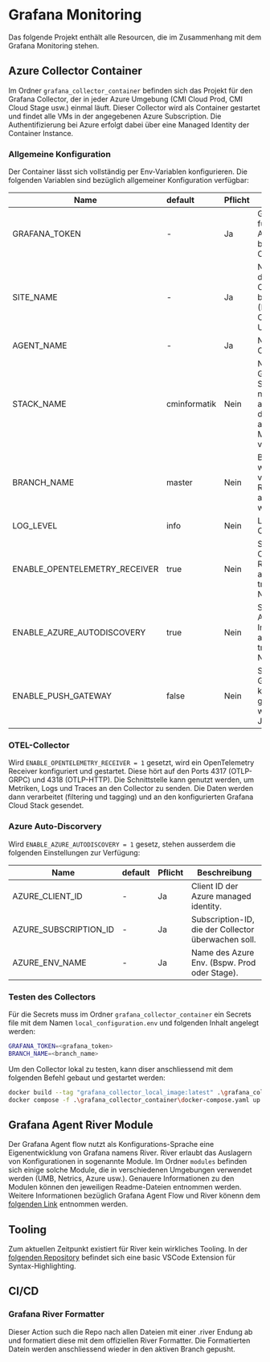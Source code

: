 # Grafana Monitoring

Das folgende Projekt enthält alle Resourcen, die im Zusammenhang mit dem Grafana Monitoring stehen.

## Azure Collector Container

Im Ordner `grafana_collector_container` befinden sich das Projekt für den Grafana Collector, der in jeder Azure Umgebung (CMI Cloud Prod, CMI Cloud Stage usw.) einmal läuft. Dieser Collector wird als Container gestartet und findet alle VMs in der angegebenen Azure Subscription. Die Authentifizierung bei Azure erfolgt dabei über eine Managed Identity der Container Instance.

### Allgemeine Konfiguration

Der Container lässt sich vollständig per Env-Variablen konfigurieren. Die folgenden Variablen sind bezüglich allgemeiner Konfiguration verfügbar:

| Name                          | default      | Pflicht | Beschreibung                                                                                               |
| ----------------------------- | :----------- | ------- | ---------------------------------------------------------------------------------------------------------- |
| GRAFANA_TOKEN                 | -            | Ja      | Grafana token für die Authentifizierung bei Grafana Cloud                                                  |
| SITE_NAME                     | -            | Ja      | Name der Site in dem der Collector betreiben wird (Bspw. CMI Cloud Prod oder UMB).                         |
| AGENT_NAME                    | -            | Ja      | Name des Collector-Agent.                                                                                  |
| STACK_NAME                    | cminformatik | Nein    | Name des Grafana Cloud Stack. Wenn nicht angegeben, wird der default Stack aus dem Uplink-Modul verwendet. |
| BRANCH_NAME                   | master       | Nein    | Branch von welchem die verwendeten River-Module abgerufen werden sollen.                                   |
| LOG_LEVEL                     | info         | Nein    | Log-Level des Collector-Agent.                                                                             |
| ENABLE_OPENTELEMETRY_RECEIVER | true         | Nein    | Soll der OpenTelemetry Receiver aktiviert werden? true = Ja, false = Nein.                                 |
| ENABLE_AZURE_AUTODISCOVERY    | true         | Nein    | Soll die Azure Auto-Discovery Integration aktiviert werden? true = Ja, false = Nein.                       |
| ENABLE_PUSH_GATEWAY           | false        | Nein    | Soll der Push Gateway konfiguriert und gestartet werden? true = Ja, false = Nein.                          |

### OTEL-Collector

Wird `ENABLE_OPENTELEMETRY_RECEIVER = 1` gesetzt, wird ein OpenTelemetry Receiver konfiguriert und gestartet. Diese hört auf den Ports 4317 (OTLP-GRPC) und 4318 (OTLP-HTTP). Die Schnittstelle kann genutzt werden, um Metriken, Logs und Traces an den Collector zu senden. Die Daten werden dann verarbeitet (filtering und tagging) und an den konfigurierten Grafana Cloud Stack gesendet.

### Azure Auto-Discorvery

Wird `ENABLE_AZURE_AUTODISCOVERY = 1` gesetz, stehen ausserdem die folgenden Einstellungen zur Verfügung:

| Name                  | default | Pflicht | Beschreibung                                        |
| --------------------- | :------ | ------- | --------------------------------------------------- |
| AZURE_CLIENT_ID       | -       | Ja      | Client ID der Azure managed identity.               |
| AZURE_SUBSCRIPTION_ID | -       | Ja      | Subscription-ID, die der Collector überwachen soll. |
| AZURE_ENV_NAME        | -       | Ja      | Name des Azure Env. (Bspw. Prod oder Stage).        |

### Testen des Collectors

Für die Secrets muss im Ordner `grafana_collector_container` ein Secrets file mit dem Namen `local_configuration.env` und folgenden Inhalt angelegt werden:

```bash
GRAFANA_TOKEN=<grafana_token>
BRANCH_NAME=<branch_name>
```

Um den Collector lokal zu testen, kann diser anschliessend mit dem folgenden Befehl gebaut und gestartet werden:

```bash
docker build --tag "grafana_collector_local_image:latest" .\grafana_collector_container\
docker compose -f .\grafana_collector_container\docker-compose.yaml up
```

## Grafana Agent River Module

Der Grafana Agent flow nutzt als Konfigurations-Sprache eine Eigenentwicklung von Grafana namens River. River erlaubt das Auslagern von Konfigurationen in sogenannte Module. Im Ordner `modules` befinden sich einige solche Module, die in verschiedenen Umgebungen verwendet werden (UMB, Netrics, Azure usw.). Genauere Informationen zu den Modulen können den jeweiligen Readme-Dateien entnommen werden. Weitere Informationen bezüglich Grafana Agent Flow und River könenn dem [folgenden Link](https://grafana.com/docs/agent/latest/flow/) entnommen werden.

## Tooling

Zum aktuellen Zeitpunkt existiert für River kein wirkliches Tooling. In der [folgenden Repository](https://github.com/rfratto/vscode-river) befindet sich eine basic VSCode Extension für Syntax-Highlighting.

## CI/CD

### Grafana River Formatter

Dieser Action such die Repo nach allen Dateien mit einer .river Endung ab und formatiert diese mit dem offiziellen River Formatter. Die Formatierten Datein werden anschliessend wieder in den aktiven Branch gepusht.
